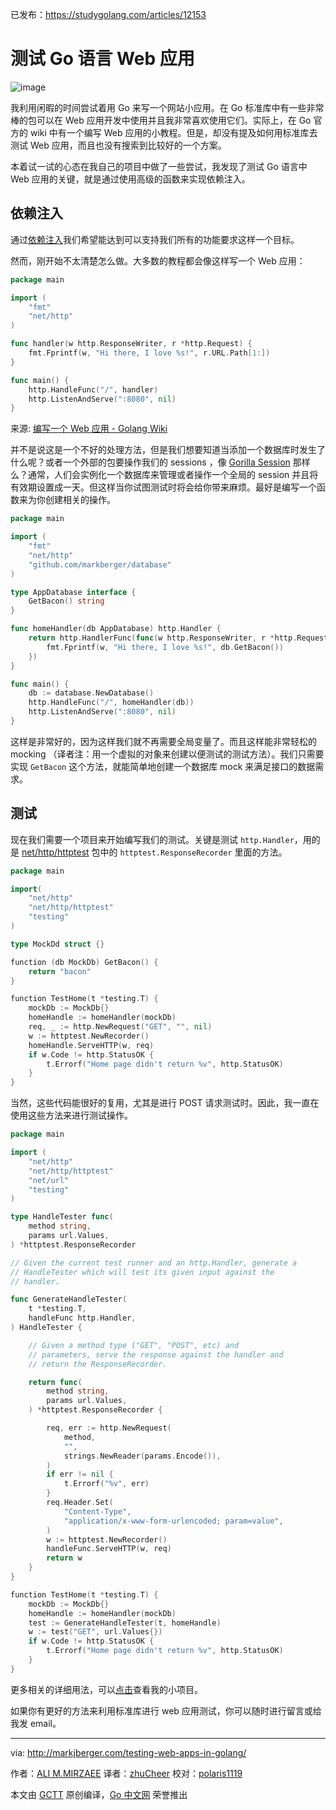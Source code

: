 已发布：https://studygolang.com/articles/12153

# 测试 Go 语言 Web 应用

![image](https://raw.githubusercontent.com/studygolang/gctt-images/master/testing-web-app/cover.jpg)

我利用闲暇的时间尝试着用 Go 来写一个网站小应用。在 Go 标准库中有一些非常棒的包可以在 Web 应用开发中使用并且我非常喜欢使用它们。实际上，在 Go 官方的 wiki 中有一个编写 Web 应用的小教程。但是，却没有提及如何用标准库去测试 Web 应用，而且也没有搜索到比较好的一个方案。

本着试一试的心态在我自己的项目中做了一些尝试，我发现了测试 Go 语言中 Web 应用的关键，就是通过使用高级的函数来实现依赖注入。

## 依赖注入

通过[依赖注入](https://en.wikipedia.org/wiki/Dependency_injection)我们希望能达到可以支持我们所有的功能要求这样一个目标。

然而，刚开始不太清楚怎么做。大多数的教程都会像这样写一个 Web 应用：

```go
package main

import (
    "fmt"
    "net/http"
)

func handler(w http.ResponseWriter, r *http.Request) {
    fmt.Fprintf(w, "Hi there, I love %s!", r.URL.Path[1:])
}

func main() {
    http.HandleFunc("/", handler)
    http.ListenAndServe(":8080", nil)
}
```
来源: [编写一个 Web 应用 - Golang Wiki](https://golang.org/doc/articles/wiki/)

并不是说这是一个不好的处理方法，但是我们想要知道当添加一个数据库时发生了什么呢？或者一个外部的包要操作我们的 sessions ，像 [Gorilla Session](https://github.com/gorilla/sessions) 那样么？通常，人们会实例化一个数据库来管理或者操作一个全局的 session 并且将有效期设置成一天。但这样当你试图测试时将会给你带来麻烦。最好是编写一个函数来为你创建相关的操作。

```go
package main

import (
    "fmt"
    "net/http"
    "github.com/markberger/database"
)

type AppDatabase interface {
    GetBacon() string
}

func homeHandler(db AppDatabase) http.Handler {
    return http.HandlerFunc(func(w http.ResponseWriter, r *http.Request) {
        fmt.Fprintf(w, "Hi there, I love %s!", db.GetBacon())
    })
}

func main() {
    db := database.NewDatabase()
    http.HandleFunc("/", homeHandler(db))
    http.ListenAndServe(":8080", nil)
}
```

这样是非常好的，因为这样我们就不再需要全局变量了。而且这样能非常轻松的 mocking （译者注：用一个虚拟的对象来创建以便测试的测试方法）。我们只需要实现 `GetBacon` 这个方法，就能简单地创建一个数据库 mock 来满足接口的数据需求。

## 测试

现在我们需要一个项目来开始编写我们的测试。关键是测试 `http.Handler`，用的是 [net/http/httptest](https://golang.org/pkg/net/http/httptest/) 包中的 `httptest.ResponseRecorder` 里面的方法。

```go
package main

import(
    "net/http"
    "net/http/httptest"
    "testing"
)

type MockDd struct {}

function (db MockDb) GetBacon() {
    return "bacon"
}

function TestHome(t *testing.T) {
    mockDb := MockDb{}
    homeHandle := homeHandler(mockDb)
    req, _ := http.NewRequest("GET", "", nil)
    w := httptest.NewRecorder()
    homeHandle.ServeHTTP(w, req)
    if w.Code != http.StatusOK {
        t.Errorf("Home page didn't return %v", http.StatusOK)
    }
}
```
当然，这些代码能很好的复用，尤其是进行 POST 请求测试时。因此，我一直在使用这些方法来进行测试操作。

```go
package main

import (
    "net/http"
    "net/http/httptest"
    "net/url"
    "testing"
)

type HandleTester func(
    method string,
    params url.Values,
) *httptest.ResponseRecorder

// Given the current test runner and an http.Handler, generate a
// HandleTester which will test its given input against the
// handler.

func GenerateHandleTester(
    t *testing.T,
    handleFunc http.Handler,
) HandleTester {

    // Given a method type ("GET", "POST", etc) and
    // parameters, serve the response against the handler and
    // return the ResponseRecorder.

    return func(
        method string,
        params url.Values,
    ) *httptest.ResponseRecorder {

        req, err := http.NewRequest(
            method,
            "",
            strings.NewReader(params.Encode()),
        )
        if err != nil {
            t.Errorf("%v", err)
        }
        req.Header.Set(
            "Content-Type",
            "application/x-www-form-urlencoded; param=value",
        )
        w := httptest.NewRecorder()
        handleFunc.ServeHTTP(w, req)
        return w
    }
}

function TestHome(t *testing.T) {
    mockDb := MockDb{}
    homeHandle := homeHandler(mockDb)
    test := GenerateHandleTester(t, homeHandle)
    w := test("GET", url.Values{})
    if w.Code != http.StatusOK {
        t.Errorf("Home page didn't return %v", http.StatusOK)
    }
}
```

更多相关的详细用法，可以[点击](https://github.com/markberger/carton/blob/master/api/auth_test.go)查看我的小项目。

如果你有更好的方法来利用标准库进行 web 应用测试，你可以随时进行留言或给我发 email。

----------------

via: http://markjberger.com/testing-web-apps-in-golang/

作者：[ALI M.MIRZAEE](http://alimrz.com/about/)
译者：[zhuCheer](https://github.com/zhuCheer)
校对：[polaris1119](https://github.com/polaris1119)

本文由 [GCTT](https://github.com/studygolang/GCTT) 原创编译，[Go 中文网](https://studygolang.com/) 荣誉推出
